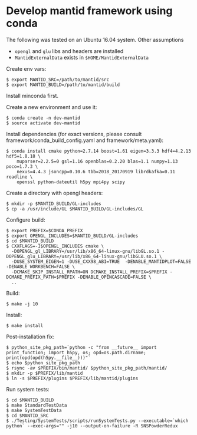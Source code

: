 # Develop mantid framework using conda

The following was tested on an Ubuntu 16.04 system. Other assumptions

* `opengl` and `glu` libs and headers are installed
* `MantidExternalData` exists in `$HOME/MantidExternalData`

Create env vars:

	$ export MANTID_SRC=/path/to/mantid/src
	$ export MANTID_BUILD=/path/to/mantid/build

Install minconda first.

Create a new environment and use it:

	$ conda create -n dev-mantid
	$ source activate dev-mantid

Install dependencies (for exact versions, please consult framework/conda_build_config.yaml and framework/meta.yaml):

	$ conda install cmake python=2.7.14 boost=1.61 eigen=3.3.3 hdf4=4.2.13 hdf5=1.8.18 \
		muparser=2.2.5=0 gsl=1.16 openblas=0.2.20 blas=1.1 numpy=1.13 poco=1.7.3 \
		nexus=4.4.3 jsoncpp=0.10.6 tbb=2018_20170919 librdkafka=0.11 readline \
		openssl python-dateutil h5py mpi4py scipy 

Create a directory with opengl headers:

	$ mkdir -p $MANTID_BUILD/GL-includes
	$ cp -a /usr/include/GL $MANTID_BUILD/GL-includes/GL

Configure build:

	$ export PREFIX=$CONDA_PREFIX
	$ export OPENGL_INCLUDES=$MANTID_BUILD/GL-includes
	$ cd $MANTID_BUILD
	$ CXXFLAGS=-I$OPENGL_INCLUDES cmake \
	  -DOPENGL_gl_LIBRARY=/usr/lib/x86_64-linux-gnu/libGL.so.1 -DOPENGL_glu_LIBRARY=/usr/lib/x86_64-linux-gnu/libGLU.so.1 \
	  -DUSE_SYSTEM_EIGEN=1 -DUSE_CXX98_ABI=TRUE  -DENABLE_MANTIDPLOT=FALSE -DENABLE_WORKBENCH=FALSE \
	  -DCMAKE_SKIP_INSTALL_RPATH=ON DCMAKE_INSTALL_PREFIX=$PREFIX -DCMAKE_PREFIX_PATH=$PREFIX -DENABLE_OPENCASCADE=FALSE \
	  ..

Build:

	$ make -j 10

Install:

	$ make install

Post-installation fix:

	$ python_site_pkg_path=`python -c "from __future__ import print_function; import h5py, os; opd=os.path.dirname; print(opd(opd(h5py.__file__)))"`
	$ echo $python_site_pkg_path
	$ rsync -av $PREFIX/bin/mantid/ $python_site_pkg_path/mantid/
	$ mkdir -p $PREFIX/lib/mantid
	$ ln -s $PREFIX/plugins $PREFIX/lib/mantid/plugins

Run system tests:

	$ cd $MANTID_BUILD
	$ make StandardTestData
	$ make SystemTestData
	$ cd $MANTID_SRC
	$ ./Testing/SystemTests/scripts/runSystemTests.py --executable=`which python` --exec-args="" -j10 --output-on-failure -R SNSPowderRedux
